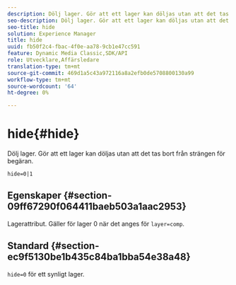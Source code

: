 ```yaml
---
description: Dölj lager. Gör att ett lager kan döljas utan att det tas bort från strängen för begäran.
seo-description: Dölj lager. Gör att ett lager kan döljas utan att det tas bort från strängen för begäran.
seo-title: hide
solution: Experience Manager
title: hide
uuid: fb50f2c4-fbac-4f0e-aa78-9cb1e47cc591
feature: Dynamic Media Classic,SDK/API
role: Utvecklare,Affärsledare
translation-type: tm+mt
source-git-commit: 469d1a5c43a972116a8a2efb0de5708800130a99
workflow-type: tm+mt
source-wordcount: '64'
ht-degree: 0%

---
```



# hide{#hide}

Dölj lager. Gör att ett lager kan döljas utan att det tas bort från strängen för begäran.

`hide=0|1`

## Egenskaper {#section-09ff67290f064411baeb503a1aac2953}

Lagerattribut. Gäller för lager 0 när det anges för `layer=comp`.

## Standard {#section-ec9f5130be1b435c84ba1bba54e38a48}

`hide=0` för ett synligt lager.
